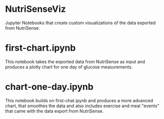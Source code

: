 # NutriSenseViz
Jupyter Notebooks that create custom visualizations of the data exported from NutriSense.

# first-chart.ipynb
This notebook takes the exported data from NutriSense as input and produces a plotly chart for one day of glucose measurements.

# chart-one-day.ipynb
This notebook builds on first-chat.ipynb and produces a more advanced chart, that smoothes the data and also includes exercise and meal "events" that came with the data export from NutriSense.
